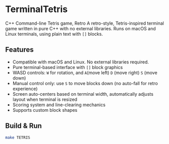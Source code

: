# TerminalTetris
C++ Command-line Tetris game, Retro
A retro-style, Tetris-inspired terminal game written in pure C++ with no external libraries. Runs on macOS and Linux terminals, using plain text with `[]` blocks.

## Features
- Compatible with macOS and Linux. No external libraries required.
- Pure terminal-based interface with `[]` block graphics
- WASD controls: `W` for rotation, and `A`(move left) `D` (move right) `S` (move down)
- Manual control only: use `S` to move blocks down (no auto-fall for retro experience)
- Screen auto-centers based on terminal width, automatically adjusts layout when terminal is resized
- Scoring system and line-clearing mechanics
- Supports custom block shapes


## Build & Run

```bash
make TETRIS
```
